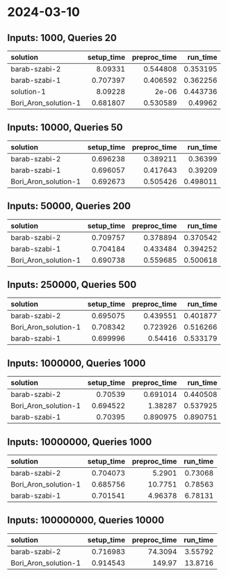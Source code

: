 # 2024-03-10

## Inputs: 1000, Queries 20

| solution             |   setup_time |   preproc_time |   run_time |
|:---------------------|-------------:|---------------:|-----------:|
| barab-szabi-2        |     8.09331  |       0.544808 |   0.353195 |
| barab-szabi-1        |     0.707397 |       0.406592 |   0.362256 |
| solution-1           |     8.09228  |       2e-06    |   0.443736 |
| Bori_Aron_solution-1 |     0.681807 |       0.530589 |   0.49962  |

## Inputs: 10000, Queries 50

| solution             |   setup_time |   preproc_time |   run_time |
|:---------------------|-------------:|---------------:|-----------:|
| barab-szabi-2        |     0.696238 |       0.389211 |   0.36399  |
| barab-szabi-1        |     0.696057 |       0.417643 |   0.39209  |
| Bori_Aron_solution-1 |     0.692673 |       0.505426 |   0.498011 |

## Inputs: 50000, Queries 200

| solution             |   setup_time |   preproc_time |   run_time |
|:---------------------|-------------:|---------------:|-----------:|
| barab-szabi-2        |     0.709757 |       0.378894 |   0.370542 |
| barab-szabi-1        |     0.704184 |       0.433484 |   0.394252 |
| Bori_Aron_solution-1 |     0.690738 |       0.559685 |   0.500618 |

## Inputs: 250000, Queries 500

| solution             |   setup_time |   preproc_time |   run_time |
|:---------------------|-------------:|---------------:|-----------:|
| barab-szabi-2        |     0.695075 |       0.439551 |   0.401877 |
| Bori_Aron_solution-1 |     0.708342 |       0.723926 |   0.516266 |
| barab-szabi-1        |     0.699996 |       0.54416  |   0.533179 |

## Inputs: 1000000, Queries 1000

| solution             |   setup_time |   preproc_time |   run_time |
|:---------------------|-------------:|---------------:|-----------:|
| barab-szabi-2        |     0.70539  |       0.691014 |   0.440508 |
| Bori_Aron_solution-1 |     0.694522 |       1.38287  |   0.537925 |
| barab-szabi-1        |     0.70395  |       0.890975 |   0.890751 |

## Inputs: 10000000, Queries 1000

| solution             |   setup_time |   preproc_time |   run_time |
|:---------------------|-------------:|---------------:|-----------:|
| barab-szabi-2        |     0.704073 |        5.2901  |    0.73068 |
| Bori_Aron_solution-1 |     0.685756 |       10.7751  |    0.78563 |
| barab-szabi-1        |     0.701541 |        4.96378 |    6.78131 |

## Inputs: 100000000, Queries 10000

| solution             |   setup_time |   preproc_time |   run_time |
|:---------------------|-------------:|---------------:|-----------:|
| barab-szabi-2        |     0.716983 |        74.3094 |    3.55792 |
| Bori_Aron_solution-1 |     0.914543 |       149.97   |   13.8716  |